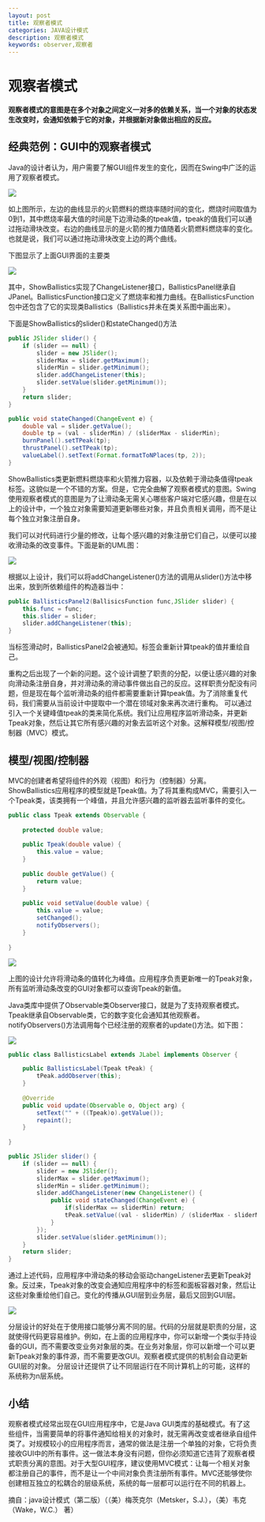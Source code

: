 ```yaml
---
layout: post
title: 观察者模式
categories: JAVA设计模式
description: 观察者模式
keywords: observer,观察者
---
```


# 观察者模式

   **观察者模式的意图是在多个对象之间定义一对多的依赖关系，当一个对象的状态发生改变时，会通知依赖于它的对象，并根据新对象做出相应的反应。**
   
## 经典范例：GUI中的观察者模式

Java的设计者认为，用户需要了解GUI组件发生的变化，因而在Swing中广泛的运用了观察者模式。

![](/images/posts/design_pattern/observer_1.png)

如上图所示，左边的曲线显示的火箭燃料的燃烧率随时间的变化，燃烧时间取值为0到1，其中燃烧率最大值的时间是下边滑动条的tpeak值，tpeak的值我们可以通过拖动滑块改变。右边的曲线显示的是火箭的推力值随着火箭燃料燃烧率的变化。也就是说，我们可以通过拖动滑块改变上边的两个曲线。
 
下图显示了上面GUI界面的主要类

![](/images/posts/design_pattern/observer_2.png)

其中，ShowBallistics实现了ChangeListener接口，BallisticsPanel继承自JPanel。BallisticsFunction接口定义了燃烧率和推力曲线。在BallisticsFunction包中还包含了它的实现类Ballistics（Ballistics并未在类关系图中画出来）。

下面是ShowBallistics的slider()和stateChanged()方法

```java
public JSlider slider() {
	if (slider == null) {
		slider = new JSlider();
		sliderMax = slider.getMaximum();
		sliderMin = slider.getMinimum();
		slider.addChangeListener(this);
		slider.setValue(slider.getMinimum());
	}
	return slider;
}

public void stateChanged(ChangeEvent e) {
	double val = slider.getValue();
	double tp = (val - sliderMin) / (sliderMax - sliderMin);
	burnPanel().setTPeak(tp);
	thrustPanel().setTPeak(tp);
	valueLabel().setText(Format.formatToNPlaces(tp, 2));
}
```

ShowBallistics类更新燃料燃烧率和火箭推力容器，以及依赖于滑动条值得tpeak标签。这貌似是一个不错的方案。但是，它完全曲解了观察者模式的意图。Swing使用观察者模式的意图是为了让滑动条无需关心哪些客户端对它感兴趣，但是在以上的设计中，一个独立对象需要知道更新哪些对象，并且负责相关调用，而不是让每个独立对象注册自身。

我们可以对代码进行少量的修改，让每个感兴趣的对象注册它们自己，以便可以接收滑动条的改变事件。下面是新的UML图：

![](/images/posts/design_pattern/observer_3.png)

根据以上设计，我们可以将addChangeListener()方法的调用从slider()方法中移出来，放到所依赖组件的构造器当中：

```java
public BallisticsPanel2(BallisicsFunction func,JSlider slider) {
	this.func = func;
	this.slider = slider;
	slider.addChangeListener(this);
}
```

当标签滑动时，BallisticsPanel2会被通知。标签会重新计算tpeak的值并重绘自己。

重构之后出现了一个新的问题。这个设计调整了职责的分配，以便让感兴趣的对象向滑动条注册自身，并对滑动条的滑动事件做出自己的反应。这样职责分配没有问题，但是现在每个监听滑动条的组件都需要重新计算tpeak值。为了消除重复代码，我们需要从当前设计中提取中一个潜在领域对象来再次进行重构。
可以通过引入一个关键峰值tpeak的类来简化系统。我们让应用程序监听滑动条，并更新Tpeak对象，然后让其它所有感兴趣的对象去监听这个对象。这解释模型/视图/控制器（MVC）模式。

## 模型/视图/控制器

MVC的创建者希望将组件的外观（视图）和行为（控制器）分离。ShowBallistics应用程序的模型就是Tpeak值。为了将其重构成MVC，需要引入一个Tpeak类，该类拥有一个峰值，并且允许感兴趣的监听器去监听事件的变化。

```java
public class Tpeak extends Observable {
	
	protected double value;
	
	public Tpeak(double value) {
		this.value = value;
	}
	
	public double getValue() {
		return value;
	}
	
	public void setValue(double value) {
		this.value = value;
		setChanged();
		notifyObservers();
	}
	
}
```

![](/images/posts/design_pattern/observer_4.png)

上图的设计允许将滑动条的值转化为峰值。应用程序负责更新唯一的Tpeak对象，所有监听滑动条改变的GUI对象都可以查询Tpeak的新值。

Java类库中提供了Observable类Observer接口，就是为了支持观察者模式。Tpeak继承自Observable类，它的数字变化会通知其他观察者。notifyObservers()方法调用每个已经注册的观察者的update()方法。如下图：

![](/images/posts/design_pattern/observer_5.png)

```java
public class BallisticsLabel extends JLabel implements Observer {

	public BallisticsLabel(Tpeak tPeak) {
		tPeak.addObserver(this);
	}
	
	@Override
	public void update(Observable o, Object arg) {
		setText("" + ((Tpeak)o).getValue());
		repaint();
	}
	
}
```

```java
public JSlider slider() {
	if (slider == null) {
		slider = new JSlider();
		sliderMax = slider.getMaximum();
		sliderMin = slider.getMinimum();
		slider.addChangeListener(new ChangeListener() {
			public void stateChanged(ChangeEvent e) {
				if(sliderMax == sliderMin) return;
				tPeak.setValue((val - sliderMin) / (sliderMax - sliderMin));
			}
		});
		slider.setValue(slider.getMinimum());
	}
	return slider;
}
```

通过上述代码，应用程序中滑动条的移动会驱动changeListener去更新Tpeak对象。反过来，Tpeak对象的改变会通知应用程序中的标签和面板容器对象，然后让这些对象重绘他们自己。变化的传播从GUI层到业务层，最后又回到GUI层。

![](/images/posts/design_pattern/observer_6.png)

分层设计的好处在于使用接口能够分离不同的层。代码的分层就是职责的分层，这就使得代码更容易维护。例如，在上面的应用程序中，你可以新增一个类似手持设备的GUI，而不需要改变业务对象层的类。在业务对象层，你可以新增一个可以更新Tpeak对象的事件源，而不需要更改GUI。观察者模式提供的机制会自动更新GUI层的对象。
分层设计还提供了让不同层运行在不同计算机上的可能，这样的系统称为n层系统。

## 小结

观察者模式经常出现在GUI应用程序中，它是Java GUI类库的基础模式。有了这些组件，当需要简单的将事件通知给相关的对象时，就无需再改变或者继承自组件类了。对规模较小的应用程序而言，通常的做法是注册一个单独的对象，它将负责接收GUI中的所有事件。这一做法本身没有问题，但你必须知道它违背了观察者模式职责分离的意图。对于大型GUI程序，建议使用MVC模式：让每一个相关对象都注册自己的事件，而不是让一个中间对象负责注册所有事件。MVC还能够使你创建相互独立的松耦合的层级系统，系统的每一层都可以运行在不同的机器上。



摘自：java设计模式（第二版）（（美）梅茨克尔（Metsker，S.J.），（美）韦克（Wake，W.C.） 著）

